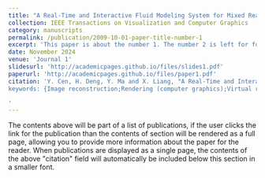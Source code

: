 ```yaml
---
title: "A Real-Time and Interactive Fluid Modeling System for Mixed Reality"
collection: IEEE Transactions on Visualization and Computer Graphics
category: manuscripts
permalink: /publication/2009-10-01-paper-title-number-1
excerpt: 'This paper is about the number 1. The number 2 is left for future work.'
date: November 2024
venue: 'Journal 1'
slidesurl: 'http://academicpages.github.io/files/slides1.pdf'
paperurl: 'http://academicpages.github.io/files/paper1.pdf'
citation: 'Y. Cen, H. Deng, Y. Ma and X. Liang, "A Real-Time and Interactive Fluid Modeling System for Mixed Reality," in IEEE Transactions on Visualization and Computer Graphics, vol. 30, no. 11, pp. 7310-7320, Nov. 2024, doi: 10.1109/TVCG.2024.3456140.
keywords: {Image reconstruction;Rendering (computer graphics);Virtual reality;Real-time systems;Fluid dynamics;Estimation;Mixed reality;fluid modeling;mixed reality;differentiable rendering},

'
---
```


The contents above will be part of a list of publications, if the user clicks the link for the publication than the contents of section will be rendered as a full page, allowing you to provide more information about the paper for the reader. When publications are displayed as a single page, the contents of the above "citation" field will automatically be included below this section in a smaller font.
